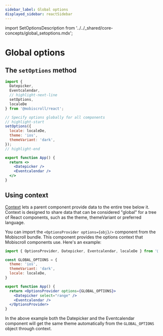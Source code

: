 ```yaml
---
sidebar_label: Global options
displayed_sidebar: reactSidebar
---
```


import SetOptionsDescription from '../../_shared/core-concepts/global_setoptions.mdx';

# Global options

## The `setOptions` method

<SetOptionsDescription />

```jsx
import {
  Datepicker,
  Eventcalendar,
  // highlight-next-line
  setOptions,
  localeDe
} from '@mobiscroll/react';

// Specify options globally for all components
// highlight-start
setOptions({
  locale: localeDe,
  theme: 'ios',
  themeVariant: 'dark',
});
// highlight-end

export function App() {
  return <>
    <Datepicker />
    <Eventcalendar />
  </>
}
```

## Using context

[Context](https://react.dev/learn/passing-data-deeply-with-context) lets a parent component provide data to the entire tree below it. Context is designed to share data that can be considered "global" for a tree of React components, such as the theme, themeVariant or preferred language.

You can import the `<OptionsProvider options={obj}/>` component from the Mobiscroll bundle. This component provides the options context that Mobiscroll components use. Here's an example:

```jsx
import { OptionsProvider, Datepicker, Eventcalendar, localeDe } from '@mobiscroll/react';

const GLOBAL_OPTIONS = {
  theme: 'ios',
  themeVariant: 'dark',
  locale: localeDe,
}

export function App() {
  return <OptionsProvider options={GLOBAL_OPTIONS}>
    <Datepicker select="range" />
    <Eventcalendar />
  </OptionsProvider>
}
```

In the above example both the Datepicker and the Eventcalendar component will get the same theme automatically from the `GLOBAL_OPTIONS` object through context.
